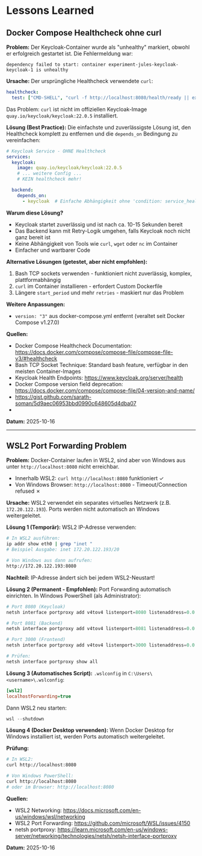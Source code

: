 # Lessons Learned

## Docker Compose Healthcheck ohne curl

**Problem:**
Der Keycloak-Container wurde als "unhealthy" markiert, obwohl er erfolgreich gestartet ist. Die Fehlermeldung war:
```
dependency failed to start: container experiment-jules-keycloak-keycloak-1 is unhealthy
```

**Ursache:**
Der ursprüngliche Healthcheck verwendete `curl`:
```yaml
healthcheck:
  test: ["CMD-SHELL", "curl -f http://localhost:8080/health/ready || exit 1"]
```

Das Problem: `curl` ist nicht im offiziellen Keycloak-Image `quay.io/keycloak/keycloak:22.0.5` installiert.

**Lösung (Best Practice):**
Die einfachste und zuverlässigste Lösung ist, den Healthcheck komplett zu entfernen und die `depends_on` Bedingung zu vereinfachen:

```yaml
# Keycloak Service - OHNE Healthcheck
services:
  keycloak:
    image: quay.io/keycloak/keycloak:22.0.5
    # ... weitere Config ...
    # KEIN healthcheck mehr!

  backend:
    depends_on:
      - keycloak  # Einfache Abhängigkeit ohne 'condition: service_healthy'
```

**Warum diese Lösung?**
- Keycloak startet zuverlässig und ist nach ca. 10-15 Sekunden bereit
- Das Backend kann mit Retry-Logik umgehen, falls Keycloak noch nicht ganz bereit ist
- Keine Abhängigkeit von Tools wie `curl`, `wget` oder `nc` im Container
- Einfacher und wartbarer Code

**Alternative Lösungen (getestet, aber nicht empfohlen):**
1. Bash TCP sockets verwenden - funktioniert nicht zuverlässig, komplex, plattformabhängig
2. `curl` im Container installieren - erfordert Custom Dockerfile
3. Längere `start_period` und mehr `retries` - maskiert nur das Problem

**Weitere Anpassungen:**
- `version: "3"` aus docker-compose.yml entfernt (veraltet seit Docker Compose v1.27.0)

**Quellen:**
- Docker Compose Healthcheck Documentation: https://docs.docker.com/compose/compose-file/compose-file-v3/#healthcheck
- Bash TCP Socket Technique: Standard bash feature, verfügbar in den meisten Container-Images
- Keycloak Health Endpoints: https://www.keycloak.org/server/health
- Docker Compose version field deprecation: https://docs.docker.com/compose/compose-file/04-version-and-name/
- https://gist.github.com/sarath-soman/5d9aec06953bbd0990c648605d4dba07
- 
**Datum:** 2025-10-16

---

## WSL2 Port Forwarding Problem

**Problem:**
Docker-Container laufen in WSL2, sind aber von Windows aus unter `http://localhost:8080` nicht erreichbar.
- Innerhalb WSL2: `curl http://localhost:8080` funktioniert ✓
- Von Windows Browser: `http://localhost:8080` - Timeout/Connection refused ✗

**Ursache:**
WSL2 verwendet ein separates virtuelles Netzwerk (z.B. `172.20.122.193`). Ports werden nicht automatisch an Windows weitergeleitet.

**Lösung 1 (Temporär):**
WSL2 IP-Adresse verwenden:
```bash
# In WSL2 ausführen:
ip addr show eth0 | grep "inet "
# Beispiel Ausgabe: inet 172.20.122.193/20

# Von Windows aus dann aufrufen:
http://172.20.122.193:8080
```

**Nachteil:** IP-Adresse ändert sich bei jedem WSL2-Neustart!

**Lösung 2 (Permanent - Empfohlen):**
Port Forwarding automatisch einrichten. In Windows PowerShell (als Administrator):

```powershell
# Port 8080 (Keycloak)
netsh interface portproxy add v4tov4 listenport=8080 listenaddress=0.0.0.0 connectport=8080 connectaddress=172.20.122.193

# Port 8081 (Backend)
netsh interface portproxy add v4tov4 listenport=8081 listenaddress=0.0.0.0 connectport=8081 connectaddress=172.20.122.193

# Port 3000 (Frontend)
netsh interface portproxy add v4tov4 listenport=3000 listenaddress=0.0.0.0 connectport=3000 connectaddress=172.20.122.193

# Prüfen:
netsh interface portproxy show all
```

**Lösung 3 (Automatisches Script):**
`.wslconfig` in `C:\Users\<username>\.wslconfig`:
```ini
[wsl2]
localhostForwarding=true
```

Dann WSL2 neu starten:
```powershell
wsl --shutdown
```

**Lösung 4 (Docker Desktop verwenden):**
Wenn Docker Desktop for Windows installiert ist, werden Ports automatisch weitergeleitet.

**Prüfung:**
```bash
# In WSL2:
curl http://localhost:8080

# Von Windows PowerShell:
curl http://localhost:8080
# oder im Browser: http://localhost:8080
```

**Quellen:**
- WSL2 Networking: https://docs.microsoft.com/en-us/windows/wsl/networking
- WSL2 Port Forwarding: https://github.com/microsoft/WSL/issues/4150
- netsh portproxy: https://learn.microsoft.com/en-us/windows-server/networking/technologies/netsh/netsh-interface-portproxy

**Datum:** 2025-10-16

